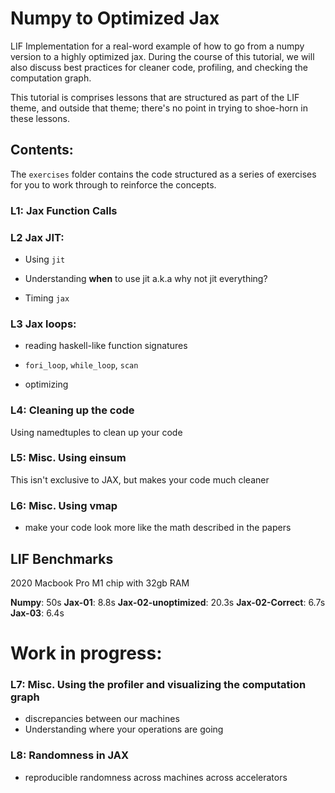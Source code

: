 # Numpy to Optimized Jax 

LIF Implementation for a real-word example of how to go from a numpy version to a highly optimized jax. During the course of this tutorial, we will also discuss best practices for cleaner code, profiling, and checking the computation graph.

This tutorial is comprises lessons that are structured as part of the LIF theme, and outside that theme; there's no point in trying to shoe-horn in these lessons.

## Contents:

The `exercises` folder contains the code structured as a series of exercises for you to work through to reinforce the concepts.

### L1: Jax Function Calls

### L2 Jax JIT: 

- Using `jit`

- Understanding **when** to use jit a.k.a why not jit everything?

- Timing `jax`

### L3 Jax loops: 

- reading haskell-like function signatures

- `fori_loop`, `while_loop`, `scan`

- optimizing

### L4: Cleaning up the code 

Using namedtuples to clean up your code

### L5: Misc. Using einsum

This isn't exclusive to JAX, but makes your code much cleaner

### L6: Misc. Using vmap

- make your code look more like the math described in the papers

## LIF Benchmarks

2020 Macbook Pro M1 chip with 32gb RAM 

**Numpy**: 50s
**Jax-01**: 8.8s
**Jax-02-unoptimized**: 20.3s
**Jax-02-Correct**: 6.7s
**Jax-03**: 6.4s

# Work in progress:

### L7: Misc. Using the profiler and visualizing the computation graph

- discrepancies between our machines
- Understanding where your operations are going

### L8: Randomness in JAX

- reproducible randomness across machines across accelerators
